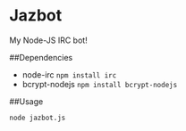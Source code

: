Jazbot
======

My Node-JS IRC bot!

##Dependencies

* node-irc `npm install irc`
* bcrypt-nodejs `npm install bcrypt-nodejs`

##Usage

`node jazbot.js`